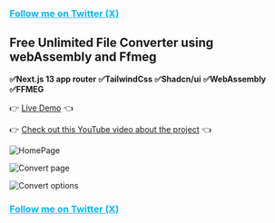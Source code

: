 <h3><a style="color:#08b5ff" href="https://x.com/souhail_dev">Follow me on Twitter (X)</a></h3>

## Free Unlimited File Converter using webAssembly and Ffmeg

**✅Next.js 13 app router**
**✅TailwindCss**
**✅Shadcn/ui**
**✅WebAssembly**
**✅FFMEG**

👉 [Live Demo](https://UniFormat.vercel.app/) 👈

👉 [Check out this YouTube video about the project](https://youtu.be/ypYw6Cm6cUk) 👈

![HomePage](https://i.imgur.com/SCTf3Ce.png)

![Convert page](https://i.imgur.com/6HgYaut.png)

![Convert options](https://i.imgur.com/2B5uU9h.png)

<h3><a style="color:#08b5ff" href="https://x.com/souhail_dev">Follow me on Twitter (X)</a></h3>

